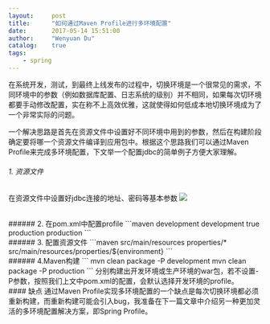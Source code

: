 ```yaml
---
layout:     post
title:      "如何通过Maven Profile进行多环境配置"
date:       2017-05-14 15:51:00
author:     "Wenyuan Du"
catalog: 	true
tags:
    - spring
---
```


在系统开发，测试，到最终上线发布的过程中，切换环境是一个很常见的需求，不同环境中的参数（例如数据库配置、日志系统的级别）并不相同，如果每次切环境都要手动修改配置，实在称不上高效优雅，这就使得如何低成本地切换环境成为了一个非常实际的问题。

一个解决思路是首先在资源文件中设置好不同环境中用到的参数，然后在构建阶段确定要将哪一个资源文件编译到应用包中。根据这个思路我们可以通过Maven Profile来完成多环境配置，下文举一个配置jdbc的简单例子方便大家理解。
</br> 
###### 1. 资源文件
在资源文件中设置好jdbc连接的地址、密码等基本参数
![](http://upload-images.jianshu.io/upload_images/3478473-56ea3acba2efab7d.png?imageMogr2/auto-orient/strip%7CimageView2/2/w/1240)

</br> 
###### 2. 在pom.xml中配置profile
```maven
<profiles>
    <!--开发环境-->
    <profile>
        <id>development</id>
        <properties>
            <environment>development</environment>
        </properties>
        <!--默认选择这个配置-->
        <activation>
            <activeByDefault>true</activeByDefault>
        </activation>
    </profile>
    <!--生产环境-->
    <profile>
        <id>production</id>
        <properties>
            <environment>production</environment>
        </properties>
    </profile>
</profiles>
```
</br> 
###### 3. 配置资源文件
```maven
<build>
    <resources>
        <resource>
            <directory>src/main/resources</directory>
            <excludes>
                <exclude>properties/*</exclude>
            </excludes>
        </resource>
        <resource>  
            <directory>src/main/resources/properties/${environment}</directory>  
        </resource>  
    </resources>
</build>
```
</br> 
###### 4.Maven构建
```
mvn clean package -P development
mvn clean package -P production
```
分别构建出开发环境或生产环境的war包，若不设置-P参数，按照我们上文中pom.xml的配置，会默认选择开发环境的profile。

</br> 
#### 缺点
通过Maven Profile实现多环境配置的一个缺点是每次切换环境都必须重新构建，而重新构建可能会引入bug，我准备在下一篇文章中介绍另一种更加灵活的多环境配置解决方案，即Spring Profile。
